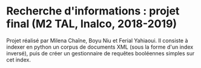 # Recherche d'informations : projet final (M2 TAL, Inalco, 2018-2019)

Projet réalisé par Milena Chaîne, Boyu Niu et Ferial Yahiaoui. Il consiste à indexer en python un corpus de documents XML (sous la forme d'un index inversé), puis de créer un gestionnaire de requêtes booléennes simples sur cet index.
